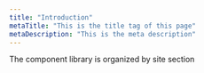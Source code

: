 ```yaml
---
title: "Introduction"
metaTitle: "This is the title tag of this page"
metaDescription: "This is the meta description"
---
```


The component library is organized by site section